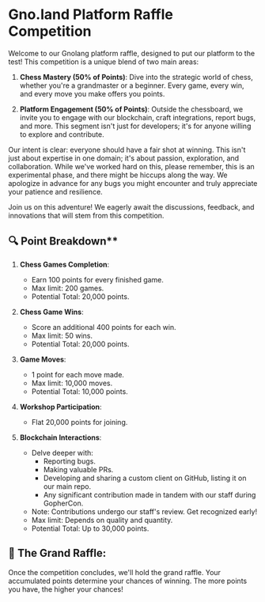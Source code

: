 # Gno.land Platform Raffle Competition

Welcome to our Gnolang platform raffle, designed to put our platform to the test!
This competition is a unique blend of two main areas:

1. **Chess Mastery (50% of Points)**:
Dive into the strategic world of chess, whether you're a grandmaster or a beginner.
Every game, every win, and every move you make offers you points.

3. **Platform Engagement (50% of Points)**:
Outside the chessboard, we invite you to engage with our blockchain, craft integrations, report bugs, and more.
This segment isn't just for developers; it's for anyone willing to explore and contribute.

Our intent is clear: everyone should have a fair shot at winning.
This isn't just about expertise in one domain; it's about passion, exploration, and collaboration.
While we've worked hard on this, please remember, this is an experimental phase, and there might be hiccups along the way.
We apologize in advance for any bugs you might encounter and truly appreciate your patience and resilience. 

Join us on this adventure! We eagerly await the discussions, feedback, and innovations that will stem from this competition.

## 🔍 Point Breakdown**

1. **Chess Games Completion**: 
   - Earn 100 points for every finished game.
   - Max limit: 200 games.
   - Potential Total: 20,000 points.

2. **Chess Game Wins**: 
   - Score an additional 400 points for each win.
   - Max limit: 50 wins.
   - Potential Total: 20,000 points.

3. **Game Moves**: 
   - 1 point for each move made.
   - Max limit: 10,000 moves.
   - Potential Total: 10,000 points.

4. **Workshop Participation**: 
   - Flat 20,000 points for joining.

5. **Blockchain Interactions**: 
   - Delve deeper with:
      - Reporting bugs.
      - Making valuable PRs.
      - Developing and sharing a custom client on GitHub, listing it on our main repo.
      - Any significant contribution made in tandem with our staff during GopherCon.
   - Note: Contributions undergo our staff's review. Get recognized early!
   - Max limit: Depends on quality and quantity.
   - Potential Total: Up to 30,000 points.

## 🎉 The Grand Raffle:

Once the competition concludes, we'll hold the grand raffle.
Your accumulated points determine your chances of winning.
The more points you have, the higher your chances!
